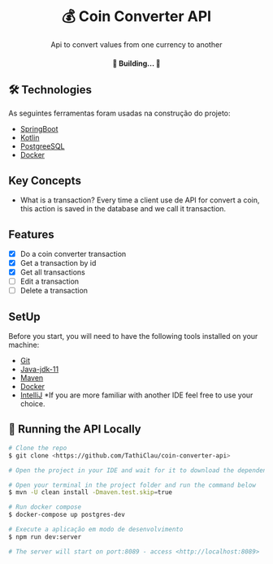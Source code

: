 
<h1 align="center">
    <a> 💰 Coin Converter API </a>
</h1>
<p align="center"> Api to convert values from one currency to another </p>

<h4 align="center"> 
	🚧  Building...  🚧
</h4>

## 🛠 Technologies

As seguintes ferramentas foram usadas na construção do projeto:

- [SpringBoot](https://expo.io/)
- [Kotlin](https://nodejs.org/en/)
- [PostgreeSQL](https://pt-br.reactjs.org/)
- [Docker](https://docs.docker.com/)

## Key Concepts

- What is a transaction?
  Every time a client use de API for convert a coin, this action is saved in the database and we call it transaction.

## Features

- [x] Do a coin converter transaction
- [x] Get a transaction by id
- [x] Get all transactions
- [ ] Edit a transaction
- [ ] Delete a transaction

## SetUp

Before you start, you will need to have the following tools installed on your machine:
- [Git](https://git-scm.com)
- [Java-jdk-11](https://www.oracle.com/br/java/technologies/javase/jdk11-archive-downloads.html)
- [Maven](https://maven.apache.org/)
- [Docker](https://docs.docker.com/) 
- [IntelliJ](https://www.jetbrains.com/pt-br/idea/)  *If you are more familiar with another IDE feel free to use your choice. 

## 🎲 Running the API Locally

```bash
# Clone the repo
$ git clone <https://github.com/TathiClau/coin-converter-api>

# Open the project in your IDE and wait for it to download the dependencies

# Open your terminal in the project folder and run the command below
$ mvn -U clean install -Dmaven.test.skip=true

# Run docker compose
$ docker-compose up postgres-dev

# Execute a aplicação em modo de desenvolvimento
$ npm run dev:server

# The server will start on port:8089 - access <http://localhost:8089>
```
